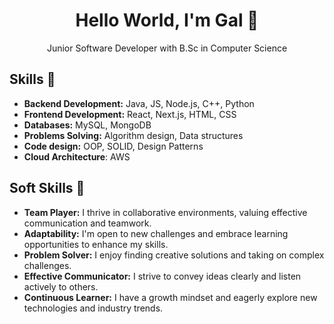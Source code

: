 
<div align="center"> 
  <h1>Hello World, I'm Gal 👋</h1>
  Junior Software Developer with B.Sc in Computer Science
</div>

  ## Skills 🚀
- **Backend Development:** Java, JS, Node.js, C++, Python
- **Frontend Development:** React, Next.js, HTML, CSS
- **Databases:** MySQL, MongoDB
- **Problems Solving:** Algorithm design, Data structures
- **Code design:** OOP, SOLID, Design Patterns
- **Cloud Architecture**: AWS

## Soft Skills 🌟
- **Team Player:** I thrive in collaborative environments, valuing effective communication and teamwork.
- **Adaptability:** I'm open to new challenges and embrace learning opportunities to enhance my skills.
- **Problem Solver:** I enjoy finding creative solutions and taking on complex challenges.
- **Effective Communicator:** I strive to convey ideas clearly and listen actively to others.
- **Continuous Learner:** I have a growth mindset and eagerly explore new technologies and industry trends.


  


